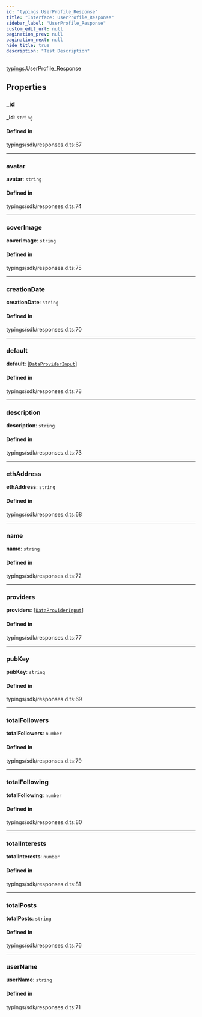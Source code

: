 ```yaml
---
id: "typings.UserProfile_Response"
title: "Interface: UserProfile_Response"
sidebar_label: "UserProfile_Response"
custom_edit_url: null
pagination_prev: null
pagination_next: null
hide_title: true
description: "Test Description"
---
```


[typings](../namespaces/typings.md).UserProfile_Response

## Properties

### \_id

 **\_id**: `string`

#### Defined in

typings/sdk/responses.d.ts:67

___

### avatar

 **avatar**: `string`

#### Defined in

typings/sdk/responses.d.ts:74

___

### coverImage

 **coverImage**: `string`

#### Defined in

typings/sdk/responses.d.ts:75

___

### creationDate

 **creationDate**: `string`

#### Defined in

typings/sdk/responses.d.ts:70

___

### default

 **default**: [[`DataProviderInput`](../modules/sdk.md#dataproviderinput)]

#### Defined in

typings/sdk/responses.d.ts:78

___

### description

 **description**: `string`

#### Defined in

typings/sdk/responses.d.ts:73

___

### ethAddress

 **ethAddress**: `string`

#### Defined in

typings/sdk/responses.d.ts:68

___

### name

 **name**: `string`

#### Defined in

typings/sdk/responses.d.ts:72

___

### providers

 **providers**: [[`DataProviderInput`](../modules/sdk.md#dataproviderinput)]

#### Defined in

typings/sdk/responses.d.ts:77

___

### pubKey

 **pubKey**: `string`

#### Defined in

typings/sdk/responses.d.ts:69

___

### totalFollowers

 **totalFollowers**: `number`

#### Defined in

typings/sdk/responses.d.ts:79

___

### totalFollowing

 **totalFollowing**: `number`

#### Defined in

typings/sdk/responses.d.ts:80

___

### totalInterests

 **totalInterests**: `number`

#### Defined in

typings/sdk/responses.d.ts:81

___

### totalPosts

 **totalPosts**: `string`

#### Defined in

typings/sdk/responses.d.ts:76

___

### userName

 **userName**: `string`

#### Defined in

typings/sdk/responses.d.ts:71
